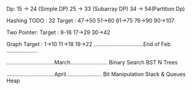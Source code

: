 Dp: 15 -> 24 (Simple DP)
    25 -> 33 (Subarray DP)
    34 -> 54(Partition Dp)


Hashing
TODO : 32
Target : 47->50
         51->60
         61->75
         76->90
         90->107

Two Pointer:
Target : 9-16
         17->29
         30->42

Graph
Target : 1->10
         11->18
         19->22
................................End of Feb ....................

...............................March........................
Binary Search
BST
N Trees

...............................April.......................
Bit Manipulation
Stack & Queues
Heap

